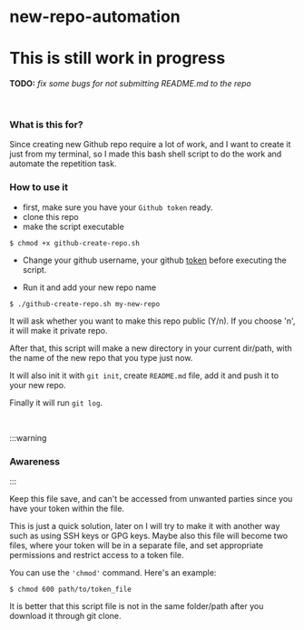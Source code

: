 new-repo-automation
=                  

# This is still work in progress
**TODO:** *fix some bugs for not submitting README.md to the repo*


<br />

### What is this for? ###
Since creating new Github repo require a lot of work, 
and I want to create it just from my terminal, 
so I made this bash shell script to do the work and automate the repetition task.



### How to use it ###
* first, make sure you have your `Github token` ready.
* clone this repo
* make the script executable
```
$ chmod +x github-create-repo.sh
```

* Change your github username, your github [token](https://docs.github.com/en/authentication/keeping-your-account-and-data-secure/managing-your-personal-access-tokens) before executing the script.

* Run it and add your new repo name
```
$ ./github-create-repo.sh my-new-repo
```

It will ask whether you want to make this repo public (Y/n). 
If you choose 'n', it will make it private repo.

After that, this script will make a new directory in your current dir/path, 
with the name of the new repo that you type just now.

It will also init it with `git init`, create `README.md` file, 
add it and push it to your new repo.

Finally it will run `git log`.



<br />

:::warning
### Awareness ###
:::

Keep this file save, and can't be accessed from unwanted parties since you have your token within the file.

This is just a quick solution, later on I will try to make it with another way such as using SSH keys or GPG keys. Maybe also this file will become two files, where your token will be in a separate file, and set appropriate permissions and restrict access to a token file.

You can use the `'chmod'` command. Here's an example:
```
$ chmod 600 path/to/token_file
```

It is better that this script file is not in the same folder/path after you download it through git clone.


<br />


